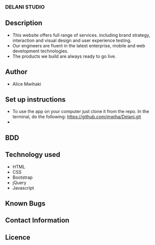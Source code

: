 ### DELANI STUDIO ###

## Description ##

- This website offers full range of services. including brand strategy, interaction and visual design and user experience testing.
- Our engineers are fluent in the latest enterprise, mobile and web development technologies. 
- The products we build are always ready to go live.

## Author ##
- Alice Mwihaki


## Set up instructions ##
- To use the app on your computer just clone it from the repo. In the terminal, do the following:
https://github.com/mwiha/Delani.git
- 

## BDD ##


## Technology used ##
- HTML
- CSS
- Bootstrap
- jQuery
- Javascript

## Known Bugs ##

## Contact Information ##

## Licence ##